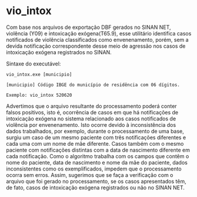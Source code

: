 # vio_intox  
Com base nos arquivos de exportação DBF gerados no SINAN NET, violência (Y09) e intoxicação exógena(T65.9), esse utilitário identifica casos notificados de violência classificados como envenenamento, porém, sem a devida notificação correspondente desse meio de agressão nos casos de intoxicação exógena registrados no SINAN.

Sintaxe do executável:

~~~
vio_intox.exe [municipio]

[municipio] Código IBGE do município de residência com 06 dígitos.

Exemplo: vio_intox 520620
~~~

Advertimos que o arquivo resultante do processamento poderá conter falsos positivos, isto é, ocorrência de casos em que há notificações de intoxicação exógena no sistema relacionado aos casos notificados de violência por envenenamento. Isto ocorre devido à inconsistência dos dados trabalhados, por exemplo, durante o processamento de uma base, surgiu um caso de um mesmo paciente com três notificações diferentes e cada uma com um nome de mãe diferente. Casos também com o mesmo paciente com notificações distintas com a data de nascimento diferente em cada notificação. Como o algoritmo trabalha com os campos que contêm o nome do paciente, data de nascimento e nome da mãe do paciente, dados inconsistentes como os exemplificados, impedem que o processamento ocorra sem erros. Assim, sugerimos que se faça a verificação com o arquivo que foi gerado no processamento, se os casos apresentados têm, de fato, casos de intoxicação exógena registrados ou não no SINAN NET.




